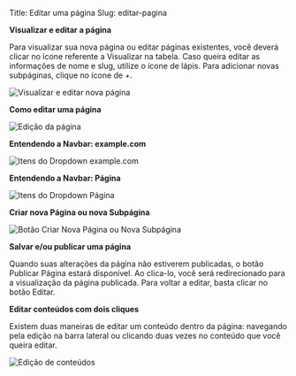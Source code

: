 Title: Editar uma página
Slug: editar-pagina

**Visualizar e editar a página**

Para visualizar sua nova página ou editar páginas existentes, você deverá clicar no ícone referente a Visualizar na tabela. Caso queira editar as informações de nome e slug, utilize o ícone de lápis. Para adicionar novas subpáginas, clique no ícone de +.

![Visualizar e editar nova página]({attach}images/editar-pagina/editor-ver-nova-pag.png)

**Como editar uma página**

![Edição da página]({attach}images/editar-pagina/editor-visualizar-editar-pag.png)

**Entendendo a Navbar: example.com**

![Itens do Dropdown example.com]({attach}images/editar-pagina/editor-itens-toolbar-example.png)

**Entendendo a Navbar: Página**

![Itens do Dropdown Página]({attach}images/editar-pagina/editor-itens-toolbar-pagina.png)

**Criar nova Página ou nova Subpágina**

![Botão Criar Nova Página ou Nova Subpágina]({attach}images/editar-pagina/editor-botao-criar-pag-subpag.png)

**Salvar e/ou publicar uma página**

Quando suas alterações da página não estiverem publicadas, o botão Publicar Página estará disponível. Ao clica-lo, você será redirecionado para a visualização da página publicada. Para voltar a editar, basta clicar no botão Editar.

**Editar conteúdos com dois cliques**

Existem duas maneiras de editar um conteúdo dentro da página: navegando pela edição na barra lateral ou clicando duas vezes no conteúdo que você queira editar.

![Edição de conteúdos]({attach}images/editar-pagina/editor-dois-clicks-edicao-conteudo.png)